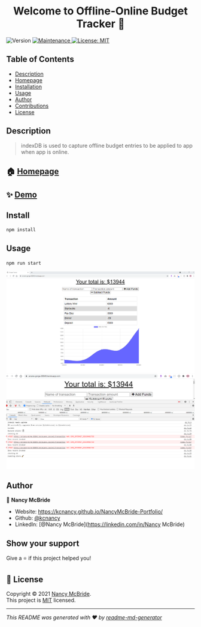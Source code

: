 <h1 align="center">Welcome to Offline-Online Budget Tracker 👋</h1>
<p>
  <img alt="Version" src="https://img.shields.io/badge/version-1.0.0-blue.svg?cacheSeconds=2592000" />
  <a href="https://github.com/coding-boot-camp/unit18hw/graphs/commit-activity" target="_blank">
    <img alt="Maintenance" src="https://img.shields.io/badge/Maintained%3F-yes-green.svg" />
  </a>
  <a href="https://opensource.org/licenses/MIT" target="_blank">
    <img alt="License: MIT" src="https://img.shields.io/github/license/kcnancy/Offline-Online Budget Tracker" />
  </a>
</p>


## Table of Contents
  - [Description](#description)
  - [Homepage](#homepage)
  - [Installation](#installation)
  - [Usage](#usage)
  - [Author](#author)
  - [Contributions](#contribution)
  - [License](#license)

  ## Description
> indexDB is used to capture offline budget entries to be applied to app when app is online.

## 🏠 [Homepage](https://github.com/kcnancy/Online_Offline_Budget_Trackers)

## ✨ [Demo](https://arcane-gorge-88849.herokuapp.com/)

## Install

```sh
npm install
```

## Usage

```sh
npm run start
```
![Screenshot](public/images/deployedapp.png)
![Screenshot](public/images/devtools.png)


## Author
👤 **Nancy McBride**

* Website: https://kcnancy.github.io/NancyMcBride-Portfolio/
* Github: [@kcnancy](https://github.com/kcnancy)
* LinkedIn: [@Nancy McBride](https://linkedin.com/in/Nancy McBride)

## Show your support

Give a ⭐️ if this project helped you!

## 📝 License

Copyright © 2021 [Nancy McBride](https://github.com/kcnancy).<br />
This project is [MIT](https://opensource.org/licenses/MIT) licensed.

***
_This README was generated with ❤️ by [readme-md-generator](https://github.com/kefranabg/readme-md-generator)_
